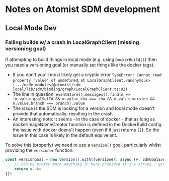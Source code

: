 # Notes on Atomist SDM development

## Local Mode Dev

### Failing builds w/ a crash in LocalGraphClient (missing versioning goal)

If attempting to build things in local mode (e.g. using `DockerBuild()`) then you need a versioning goal (or manually set things like the docker tags).

- If you don't you'll most likely get a cryptic error `TypeError: Cannot read property 'value' of undefined`, `at LocalGraphClient.<anonymous> (.../node_modules/@atomist/sdm-local/lib/sdm/binding/graph/LocalGraphClient.ts:92)`
- The line in question: `eventStore().messages().find(m => !m.value.goalSetId && m.value.sha === sha && m.value.version && m.value.branch === branch).value`
- The issue is the SDM is looking for a version and local mode doesn't provide that automatically; resulting in the crash
- An interesting note: it seems - in the case of docker - that as long as dockerImageNameCreator function is defined in the DockerBuild config the issue with docker doens't happen (even if it just returns `[]`). So the issue in this case is likely in the default equivelant.

To solve this (properly) we need to use a `Version()` goal, particularly whilst providing the `versioner` function:

```typescript
const versionGoal = new Version().with({versioner: async (v: SdmGoalEvent) => {
    // can be pretty much anything in here provided it's a string - git sha hash is always unique, reliable, and deterministic.
    return v.sha
}})
```
